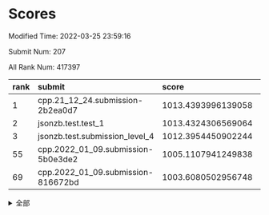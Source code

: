 # Scores

Modified Time: 2022-03-25 23:59:16

Submit Num: 207

All Rank Num: 417397

| rank |               submit               |       score        |       sigma        | pk_num |
| :--- | :--------------------------------- | :----------------- | :----------------- | :----- |
| 1    | cpp.21_12_24.submission-2b2ea0d7   | 1013.4393996139058 | 0.8205711420790198 | 8069   |
| 2    | jsonzb.test.test_1                 | 1013.4324306569064 | 0.8178221374442821 | 8066   |
| 3    | jsonzb.test.submission_level_4     | 1012.3954450902244 | 0.7760932101940322 | 8062   |
| 55   | cpp.2022_01_09.submission-5b0e3de2 | 1005.1107941249838 | 0.7268755651248685 | 8063   |
| 69   | cpp.2022_01_09.submission-816672bd | 1003.6080502956748 | 0.7238243454006644 | 8071   |


<details>
<summary>全部</summary>

| rank |                 submit                 |       score        |       sigma        | pk_num |
| :--- | :------------------------------------- | :----------------- | :----------------- | :----- |
| 1    | cpp.21_12_24.submission-2b2ea0d7       | 1013.4393996139058 | 0.8205711420790198 | 8069   |
| 2    | jsonzb.test.test_1                     | 1013.4324306569064 | 0.8178221374442821 | 8066   |
| 3    | jsonzb.test.submission_level_4         | 1012.3954450902244 | 0.7760932101940322 | 8062   |
| 4    | gobigger.level_3.submission_level_3_3  | 1012.0671467490969 | 0.8055450871814006 | 8058   |
| 5    | gobigger.level_3.submission_level_3_22 | 1011.6073197962904 | 0.7839560993490374 | 8068   |
| 6    | gobigger.level_3.submission_level_3_19 | 1011.5026739505181 | 0.7753979399822254 | 8070   |
| 7    | gobigger.level_3.submission_level_3_1  | 1011.2945115116535 | 0.7675785876619347 | 8067   |
| 8    | gobigger.level_3.submission_level_3_26 | 1011.0347995936684 | 0.7780916673211546 | 8065   |
| 9    | gobigger.level_3.submission_level_3_27 | 1010.9901386679343 | 0.7577418946518579 | 8066   |
| 10   | gobigger.level_3.submission_level_3_30 | 1010.9782053945477 | 0.7782063167363746 | 8069   |
| 11   | gobigger.level_3.submission_level_3_8  | 1010.8875501413036 | 0.7633459020929897 | 8068   |
| 12   | gobigger.level_3.submission_level_3_49 | 1010.8402153595905 | 0.7654286992367981 | 8066   |
| 13   | gobigger.level_3.submission_level_3_25 | 1010.8247382031009 | 0.7696653873448619 | 8069   |
| 14   | gobigger.level_3.submission_level_3_13 | 1010.709066923206  | 0.7707969605417192 | 8066   |
| 15   | gobigger.level_3.submission_level_3_32 | 1010.7057258414358 | 0.7752642991910143 | 8067   |
| 16   | gobigger.level_3.submission_level_3_29 | 1010.6755316978276 | 0.7732001327782215 | 8063   |
| 17   | gobigger.level_3.submission_level_3_42 | 1010.6039580639975 | 0.7767543409834102 | 8062   |
| 18   | gobigger.level_3.submission_level_3_14 | 1010.5753072819303 | 0.7355598301663983 | 8068   |
| 19   | gobigger.level_3.submission_level_3_15 | 1010.549813238482  | 0.7614799116435865 | 8068   |
| 20   | gobigger.level_3.submission_level_3_11 | 1010.4161885138947 | 0.7834657925927053 | 8064   |
| 21   | gobigger.level_3.submission_level_3_44 | 1010.333721365238  | 0.7535161767262184 | 8065   |
| 22   | gobigger.level_3.submission_level_3_45 | 1010.2831827543599 | 0.7636819410988209 | 8066   |
| 23   | gobigger.level_3.submission_level_3_43 | 1010.2172712275953 | 0.7662445361576994 | 8059   |
| 24   | gobigger.level_3.submission_level_3_24 | 1010.2038471160483 | 0.7545841307419453 | 8066   |
| 25   | gobigger.level_3.submission_level_3_9  | 1010.1032681438802 | 0.7578870705688872 | 8062   |
| 26   | gobigger.level_3.submission_level_3_23 | 1010.014740371484  | 0.7528928037220176 | 8067   |
| 27   | gobigger.level_3.submission_level_3_37 | 1010.0024639820791 | 0.7434234335838732 | 8068   |
| 28   | gobigger.level_3.submission_level_3_48 | 1010.0009087054822 | 0.7439963352439705 | 8069   |
| 29   | gobigger.level_3.submission_level_3_6  | 1009.9940306158907 | 0.7521834335007125 | 8063   |
| 30   | gobigger.level_3.submission_level_3_35 | 1009.9260427983291 | 0.7597402162574263 | 8063   |
| 31   | gobigger.level_3.submission_level_3_31 | 1009.9100116244012 | 0.7473501522455908 | 8063   |
| 32   | gobigger.level_3.submission_level_3_10 | 1009.8890876528799 | 0.748975949289441  | 8066   |
| 33   | gobigger.level_3.submission_level_3_28 | 1009.8090823393904 | 0.7659597973898978 | 8070   |
| 34   | gobigger.level_3.submission_level_3_2  | 1009.7824718917323 | 0.7511066956184309 | 8064   |
| 35   | gobigger.level_3.submission_level_3_46 | 1009.735132727869  | 0.7515591506498503 | 8066   |
| 36   | gobigger.level_3.submission_level_3_47 | 1009.7302627390523 | 0.7574944093923258 | 8064   |
| 37   | gobigger.level_3.submission_level_3_41 | 1009.6308484311031 | 0.773807632229832  | 8066   |
| 38   | gobigger.level_3.submission_level_3_4  | 1009.6251558667203 | 0.7388648064338987 | 8067   |
| 39   | gobigger.level_3.submission_level_3_17 | 1009.6051314049713 | 0.7619401872109618 | 8063   |
| 40   | gobigger.level_3.submission_level_3_34 | 1009.5904452913875 | 0.7397847087171273 | 8063   |
| 41   | gobigger.level_3.submission_level_3_20 | 1009.5200604969392 | 0.7624472902077758 | 8066   |
| 42   | gobigger.level_3.submission_level_3_33 | 1009.4370931976671 | 0.7664470215097717 | 8064   |
| 43   | gobigger.level_3.submission_level_3_7  | 1009.3777527259817 | 0.7417484203613469 | 8064   |
| 44   | gobigger.level_3.submission_level_3_18 | 1009.1973428514748 | 0.7799602885619531 | 8068   |
| 45   | gobigger.level_3.submission_level_3_12 | 1009.1931369345195 | 0.7587653009223883 | 8062   |
| 46   | gobigger.level_3.submission_level_3_40 | 1008.8921132588637 | 0.735958079147366  | 8070   |
| 47   | gobigger.level_3.submission_level_3_38 | 1008.8894454363494 | 0.7402516725498861 | 8067   |
| 48   | gobigger.level_3.submission_level_3_0  | 1008.8822279651383 | 0.7488893628326474 | 8068   |
| 49   | gobigger.level_3.submission_level_3_21 | 1008.8628798098292 | 0.7344071575089965 | 8067   |
| 50   | gobigger.level_3.submission_level_3_16 | 1008.7007308276377 | 0.737098501904311  | 8067   |
| 51   | gobigger.level_3.submission_level_3_5  | 1008.314884734248  | 0.7488185088096838 | 8069   |
| 52   | gobigger.level_3.submission_level_3_39 | 1008.1448637901964 | 0.7484564043074848 | 8067   |
| 53   | gobigger.level_3.submission_level_3_36 | 1007.9352514087876 | 0.7446324877559383 | 8061   |
| 54   | gobigger.level_1.submission_level_1_26 | 1005.6731822475942 | 0.7252182678593184 | 8069   |
| 55   | cpp.2022_01_09.submission-5b0e3de2     | 1005.1107941249838 | 0.7268755651248685 | 8063   |
| 56   | gobigger.level_1.submission_level_1_33 | 1004.8575609854639 | 0.717730289311075  | 8063   |
| 57   | gobigger.level_1.submission_level_1_24 | 1004.6978055161804 | 0.7180466656341354 | 8070   |
| 58   | gobigger.level_1.submission_level_1_22 | 1004.4440938791051 | 0.7111958309236068 | 8064   |
| 59   | gobigger.level_1.submission_level_1_34 | 1004.3723427979339 | 0.7170592533060811 | 8067   |
| 60   | gobigger.level_1.submission_level_1_13 | 1004.2155296209302 | 0.7081054979999594 | 8067   |
| 61   | gobigger.level_1.submission_level_1_28 | 1004.1732123933784 | 0.7166416442700748 | 8064   |
| 62   | gobigger.level_1.submission_level_1_14 | 1004.0843889545532 | 0.7109656770315957 | 8065   |
| 63   | gobigger.level_1.submission_level_1_16 | 1004.0115352319732 | 0.7168330844279558 | 8068   |
| 64   | gobigger.level_1.submission_level_1_45 | 1003.8961721466469 | 0.7160736793395012 | 8070   |
| 65   | gobigger.level_1.submission_level_1_18 | 1003.7872797676222 | 0.719726267374592  | 8060   |
| 66   | gobigger.level_1.submission_level_1_27 | 1003.7452004361527 | 0.725540742586167  | 8064   |
| 67   | gobigger.level_1.submission_level_1_42 | 1003.687623721192  | 0.7222691760521425 | 8066   |
| 68   | gobigger.level_1.submission_level_1_36 | 1003.6362174535374 | 0.716058847727088  | 8069   |
| 69   | cpp.2022_01_09.submission-816672bd     | 1003.6080502956748 | 0.7238243454006644 | 8071   |
| 70   | gobigger.level_1.submission_level_1_49 | 1003.5849549935663 | 0.7212093185204329 | 8069   |
| 71   | gobigger.level_1.submission_level_1_30 | 1003.5728587173787 | 0.730556944832534  | 8065   |
| 72   | gobigger.level_1.submission_level_1_23 | 1003.5530529966749 | 0.7105575256456671 | 8066   |
| 73   | gobigger.level_1.submission_level_1_19 | 1003.44239000926   | 0.7176593311033385 | 8071   |
| 74   | gobigger.level_1.submission_level_1_4  | 1003.3739941047073 | 0.7188873018153897 | 8067   |
| 75   | gobigger.level_1.submission_level_1_3  | 1003.3546566867374 | 0.716609011900903  | 8066   |
| 76   | gobigger.level_1.submission_level_1_0  | 1003.3376214531182 | 0.7110988667364655 | 8066   |
| 77   | gobigger.level_1.submission_level_1_35 | 1003.3130523117467 | 0.7174474596672389 | 8071   |
| 78   | gobigger.level_1.submission_level_1_17 | 1003.3039206373973 | 0.7134471804262317 | 8065   |
| 79   | gobigger.level_1.submission_level_1_38 | 1003.2665450898508 | 0.7081375538775564 | 8065   |
| 80   | gobigger.level_1.submission_level_1_40 | 1003.2597402574609 | 0.7143104290740276 | 8061   |
| 81   | gobigger.level_1.submission_level_1_46 | 1003.2092616747286 | 0.7245648672416369 | 8066   |
| 82   | gobigger.level_1.submission_level_1_6  | 1003.1995022519936 | 0.7180758604246791 | 8066   |
| 83   | gobigger.level_1.submission_level_1_20 | 1003.1887790356927 | 0.7200742915422794 | 8068   |
| 84   | gobigger.level_1.submission_level_1_5  | 1003.1369384100803 | 0.7131710790779849 | 8069   |
| 85   | gobigger.level_1.submission_level_1_2  | 1003.0973506252863 | 0.715479933209433  | 8068   |
| 86   | gobigger.level_1.submission_level_1_48 | 1003.0473317447629 | 0.7254960235992869 | 8066   |
| 87   | gobigger.level_1.submission_level_1_44 | 1003.0175474884355 | 0.7213535119783515 | 8064   |
| 88   | gobigger.level_1.submission_level_1_12 | 1002.9851696741013 | 0.7221142383097966 | 8069   |
| 89   | gobigger.level_1.submission_level_1_15 | 1002.916228554044  | 0.7183587352501279 | 8065   |
| 90   | gobigger.level_1.submission_level_1_37 | 1002.815635099954  | 0.7180930104871031 | 8066   |
| 91   | gobigger.level_1.submission_level_1_39 | 1002.7876732865814 | 0.717921024877947  | 8069   |
| 92   | gobigger.level_1.submission_level_1_10 | 1002.7735487546943 | 0.7156057107367757 | 8067   |
| 93   | gobigger.level_1.submission_level_1_29 | 1002.7734910546394 | 0.7124238514733003 | 8066   |
| 94   | gobigger.level_1.submission_level_1_43 | 1002.7526202710438 | 0.7060955084409303 | 8067   |
| 95   | gobigger.level_1.submission_level_1_41 | 1002.6725065424808 | 0.7054372779380766 | 8068   |
| 96   | gobigger.level_1.submission_level_1_25 | 1002.6697003447106 | 0.70650058448335   | 8062   |
| 97   | gobigger.level_1.submission_level_1_11 | 1002.6049155757196 | 0.7213602530885135 | 8062   |
| 98   | gobigger.level_1.submission_level_1_47 | 1002.5902286556521 | 0.7112632272020516 | 8067   |
| 99   | gobigger.level_1.submission_level_1_1  | 1002.5882176421944 | 0.7243624137744625 | 8067   |
| 100  | gobigger.level_1.submission_level_1_31 | 1002.5155905291452 | 0.711535773109307  | 8065   |
| 101  | gobigger.level_1.submission_level_1_8  | 1002.4446464447592 | 0.7095915794870276 | 8066   |
| 102  | gobigger.level_1.submission_level_1_21 | 1002.4399221556437 | 0.7137539562154119 | 8066   |
| 103  | gobigger.level_1.submission_level_1_9  | 1002.4005894595149 | 0.7154346793251701 | 8065   |
| 104  | gobigger.level_1.submission_level_1_32 | 1002.2408764050592 | 0.7028462533664324 | 8066   |
| 105  | gobigger.level_1.submission_level_1_7  | 1002.0522210835738 | 0.7079933494683857 | 8064   |
| 106  | gobigger.random.submission_random_17   | 997.3598506247711  | 0.7069147525970075 | 8068   |
| 107  | gobigger.random.submission_random_42   | 997.1658533604528  | 0.7209506360535038 | 8066   |
| 108  | gobigger.random.submission_random_18   | 996.9949773471589  | 0.7113705230998175 | 8066   |
| 109  | gobigger.random.submission_random_24   | 996.9127938856573  | 0.7049917609503213 | 8066   |
| 110  | gobigger.random.submission_random_27   | 996.8611437108717  | 0.7013272240190621 | 8069   |
| 111  | gobigger.random.submission_random_9    | 996.7937594063964  | 0.7121583972559493 | 8071   |
| 112  | gobigger.random.submission_random_22   | 996.781305770891   | 0.7104124521944205 | 8060   |
| 113  | gobigger.random.submission_random_4    | 996.7368182151577  | 0.7092883923095463 | 8066   |
| 114  | gobigger.random.submission_random_2    | 996.7146742298163  | 0.7073705369499794 | 8065   |
| 115  | gobigger.random.submission_random_26   | 996.6491366462674  | 0.7108873499009603 | 8067   |
| 116  | gobigger.random.submission_random_6    | 996.4916023901932  | 0.7250249069300541 | 8064   |
| 117  | gobigger.random.submission_random_41   | 996.3971369402491  | 0.7061109228426526 | 8066   |
| 118  | gobigger.random.submission_random_47   | 996.3688043959579  | 0.7101503587369106 | 8064   |
| 119  | gobigger.random.submission_random_5    | 996.3620638580668  | 0.7040089758579626 | 8066   |
| 120  | gobigger.random.submission_random_12   | 996.3174374104001  | 0.7172057635892674 | 8063   |
| 121  | gobigger.random.submission_random_46   | 996.1781653304265  | 0.7047083077350258 | 8063   |
| 122  | gobigger.random.submission_random_28   | 996.0550515112728  | 0.7106721346404022 | 8065   |
| 123  | gobigger.random.submission_random_40   | 996.0496838132269  | 0.7214044719896643 | 8065   |
| 124  | gobigger.random.submission_random_31   | 996.0319972361897  | 0.718867515120765  | 8061   |
| 125  | gobigger.random.submission_random_8    | 996.0030457523421  | 0.7093645035516445 | 8059   |
| 126  | gobigger.random.submission_random_16   | 995.9817234564405  | 0.7165509141608372 | 8064   |
| 127  | gobigger.random.submission_random_48   | 995.9704288054907  | 0.7019580533153499 | 8066   |
| 128  | gobigger.random.submission_random_30   | 995.9514656663998  | 0.718359396121109  | 8064   |
| 129  | gobigger.random.submission_random_44   | 995.9504781704527  | 0.7163944485477886 | 8069   |
| 130  | gobigger.random.submission_random_11   | 995.9378859540511  | 0.7254864187004718 | 8066   |
| 131  | gobigger.random.submission_random_49   | 995.9377543920427  | 0.7004874769604517 | 8065   |
| 132  | gobigger.random.submission_random_36   | 995.9220121973059  | 0.7114335637841992 | 8068   |
| 133  | gobigger.random.submission_random_38   | 995.917407543351   | 0.7184630311607691 | 8068   |
| 134  | gobigger.random.submission_random_35   | 995.8865734217953  | 0.7080958107707788 | 8065   |
| 135  | gobigger.random.submission_random_14   | 995.8269318678116  | 0.7034903501325616 | 8068   |
| 136  | gobigger.random.submission_random_39   | 995.8228562585964  | 0.7095984673554495 | 8066   |
| 137  | gobigger.random.submission_random_3    | 995.8008586505713  | 0.706258671941343  | 8066   |
| 138  | gobigger.random.submission_random_10   | 995.7773350533954  | 0.7203112726274277 | 8063   |
| 139  | gobigger.random.submission_random_1    | 995.715338843787   | 0.7016739865115682 | 8069   |
| 140  | gobigger.random.submission_random_25   | 995.6852615927443  | 0.7159276580507292 | 8066   |
| 141  | gobigger.random.submission_random_20   | 995.6764900168644  | 0.7094451462939537 | 8063   |
| 142  | gobigger.random.submission_random_13   | 995.6576832904344  | 0.7165742241006534 | 8062   |
| 143  | gobigger.random.submission_random_45   | 995.540111271133   | 0.702366020972148  | 8066   |
| 144  | gobigger.random.submission_random_32   | 995.5141293855589  | 0.7201080899839246 | 8067   |
| 145  | gobigger.random.submission_random_19   | 995.4858074653653  | 0.7031418794109466 | 8070   |
| 146  | gobigger.random.submission_random_29   | 995.4625261889513  | 0.7061529519596866 | 8066   |
| 147  | gobigger.random.submission_random_37   | 995.3933804197183  | 0.6995276123283045 | 8063   |
| 148  | gobigger.random.submission_random_21   | 995.3370592695694  | 0.7051042802395361 | 8066   |
| 149  | gobigger.random.submission_random_33   | 995.2055136006602  | 0.702712706095664  | 8067   |
| 150  | gobigger.random.submission_random_43   | 995.1652767973832  | 0.7079261845675072 | 8064   |
| 151  | gobigger.random.submission_random_15   | 995.1359748026055  | 0.7017561947672631 | 8067   |
| 152  | gobigger.random.submission_random_0    | 994.8631293335347  | 0.7163685467961572 | 8062   |
| 153  | gobigger.random.submission_random_23   | 994.7765357435649  | 0.7186086732615775 | 8065   |
| 154  | gobigger.random.submission_random_7    | 994.737509772097   | 0.7155764542499279 | 8066   |
| 155  | gobigger.level_2.submission_level_2_0  | 994.0096492502388  | 0.7384036395143596 | 8065   |
| 156  | gobigger.level_2.submission_level_2_20 | 993.9773316813603  | 0.7323980817376815 | 8064   |
| 157  | gobigger.random.submission_random_34   | 993.8595339909481  | 0.7204247400105359 | 8065   |
| 158  | gobigger.level_2.submission_level_2_26 | 993.7876833730817  | 0.7296648511413627 | 8066   |
| 159  | gobigger.level_2.submission_level_2_2  | 993.5010876016992  | 0.747145655984142  | 8064   |
| 160  | gobigger.level_2.submission_level_2_4  | 993.3890693510377  | 0.7398129534739692 | 8063   |
| 161  | gobigger.level_2.submission_level_2_49 | 993.3802806322121  | 0.7346304639608628 | 8070   |
| 162  | gobigger.level_2.submission_level_2_21 | 993.2821172655882  | 0.7331458855831878 | 8065   |
| 163  | gobigger.level_2.submission_level_2_38 | 993.1710212993214  | 0.7336335967099066 | 8060   |
| 164  | gobigger.level_2.submission_level_2_47 | 993.1654782940539  | 0.7356814379637944 | 8066   |
| 165  | gobigger.level_2.submission_level_2_28 | 992.9763979549373  | 0.7435871027323404 | 8064   |
| 166  | gobigger.level_2.submission_level_2_43 | 992.9180288270292  | 0.7391411642443444 | 8069   |
| 167  | gobigger.level_2.submission_level_2_18 | 992.9103927515094  | 0.7404702541817979 | 8068   |
| 168  | gobigger.level_2.submission_level_2_37 | 992.8881410156655  | 0.7284829036200556 | 8065   |
| 169  | gobigger.level_2.submission_level_2_1  | 992.8250826312861  | 0.7482851847896965 | 8064   |
| 170  | gobigger.level_2.submission_level_2_12 | 992.787830033226   | 0.7561411276091978 | 8062   |
| 171  | gobigger.level_2.submission_level_2_46 | 992.6904137068248  | 0.7413155793090841 | 8066   |
| 172  | gobigger.level_2.submission_level_2_45 | 992.6189538171268  | 0.7371060026047636 | 8063   |
| 173  | gobigger.level_2.submission_level_2_7  | 992.5168501568257  | 0.736303535813964  | 8066   |
| 174  | gobigger.level_2.submission_level_2_36 | 992.4936971135346  | 0.7567487771704137 | 8065   |
| 175  | gobigger.level_2.submission_level_2_39 | 992.445243529663   | 0.747932974852368  | 8067   |
| 176  | gobigger.level_2.submission_level_2_15 | 992.4306298581912  | 0.7407372406128367 | 8065   |
| 177  | gobigger.level_2.submission_level_2_3  | 992.416651767808   | 0.743619929471951  | 8061   |
| 178  | gobigger.level_2.submission_level_2_41 | 992.3992526082415  | 0.7592209543453701 | 8064   |
| 179  | gobigger.level_2.submission_level_2_31 | 992.2942534524103  | 0.74861770670207   | 8065   |
| 180  | gobigger.level_2.submission_level_2_6  | 992.2871160577182  | 0.738574222850523  | 8067   |
| 181  | gobigger.level_2.submission_level_2_33 | 992.28455701954    | 0.7515450790831626 | 8065   |
| 182  | gobigger.level_2.submission_level_2_17 | 992.2444517940003  | 0.7524390452605619 | 8065   |
| 183  | gobigger.level_2.submission_level_2_42 | 992.2374014343313  | 0.7289425191850005 | 8062   |
| 184  | gobigger.level_2.submission_level_2_32 | 992.2301342432221  | 0.742604799919083  | 8064   |
| 185  | gobigger.level_2.submission_level_2_24 | 992.1948352717128  | 0.764668508777832  | 8064   |
| 186  | gobigger.level_2.submission_level_2_25 | 992.160793711333   | 0.7571986634451783 | 8068   |
| 187  | gobigger.level_2.submission_level_2_11 | 992.1579695095438  | 0.7408746938836653 | 8071   |
| 188  | gobigger.level_2.submission_level_2_40 | 992.055084413869   | 0.7492532502073851 | 8065   |
| 189  | gobigger.level_2.submission_level_2_14 | 991.9354596275077  | 0.7503621394853776 | 8064   |
| 190  | gobigger.level_2.submission_level_2_19 | 991.8048537151815  | 0.7540250923235055 | 8070   |
| 191  | gobigger.level_2.submission_level_2_10 | 991.6061459193018  | 0.7669949483575836 | 8064   |
| 192  | gobigger.level_2.submission_level_2_23 | 991.5262141536671  | 0.7692731318943501 | 8070   |
| 193  | gobigger.level_2.submission_level_2_48 | 991.4539914131121  | 0.7608226745410572 | 8064   |
| 194  | gobigger.level_2.submission_level_2_16 | 991.2907076478853  | 0.737910418384036  | 8065   |
| 195  | gobigger.level_2.submission_level_2_34 | 991.1361310942904  | 0.7605420721382524 | 8059   |
| 196  | gobigger.level_2.submission_level_2_9  | 991.0940428728048  | 0.7715293912104415 | 8068   |
| 197  | gobigger.level_2.submission_level_2_22 | 991.0594081294936  | 0.7588874599052603 | 8068   |
| 198  | gobigger.level_2.submission_level_2_8  | 990.9736468512367  | 0.7435072098256275 | 8068   |
| 199  | gobigger.level_2.submission_level_2_27 | 990.9144370067004  | 0.7699738609500191 | 8064   |
| 200  | gobigger.level_2.submission_level_2_44 | 990.7863483535514  | 0.7647240877789746 | 8066   |
| 201  | gobigger.level_2.submission_level_2_29 | 990.6424460238956  | 0.7797587177223353 | 8067   |
| 202  | gobigger.level_2.submission_level_2_30 | 990.600999492318   | 0.7736974852020295 | 8066   |
| 203  | gobigger.level_2.submission_level_2_5  | 990.4549372761983  | 0.7607068820599985 | 8061   |
| 204  | gobigger.level_2.submission_level_2_35 | 990.2639188507706  | 0.7781034257964596 | 8066   |
| 205  | gobigger.level_2.submission_level_2_13 | 990.2502372156375  | 0.7715709999222962 | 8065   |
| 206  | gobigger.none.submission_none_0        | 978.36122251586    | 1.2201621276744485 | 8065   |
| 207  | gobigger.none.submission_none_1        | 975.0862927167568  | 1.4685746246709395 | 8064   |

</details>